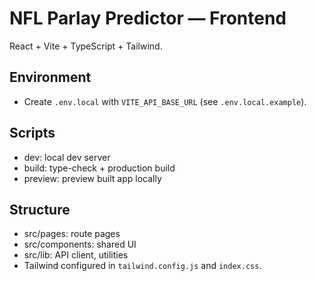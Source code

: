 # NFL Parlay Predictor — Frontend

React + Vite + TypeScript + Tailwind.

## Environment
- Create `.env.local` with `VITE_API_BASE_URL` (see `.env.local.example`).

## Scripts
- dev: local dev server
- build: type-check + production build
- preview: preview built app locally

## Structure
- src/pages: route pages
- src/components: shared UI
- src/lib: API client, utilities
- Tailwind configured in `tailwind.config.js` and `index.css`.
